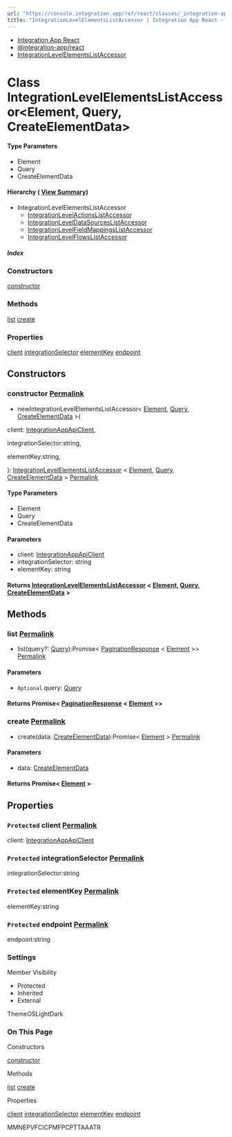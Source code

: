 ```yaml
---
url: "https://console.integration.app/ref/react/classes/_integration-app_react.IntegrationLevelElementsListAccessor.html"
title: "IntegrationLevelElementsListAccessor | Integration App React - v2.14.3"
---
```


- [Integration App React](https://console.integration.app/ref/react/index.html)
- [@integration-app/react](https://console.integration.app/ref/react/modules/_integration-app_react.html)
- [IntegrationLevelElementsListAccessor](https://console.integration.app/ref/react/classes/_integration-app_react.IntegrationLevelElementsListAccessor.html)

# Class IntegrationLevelElementsListAccessor<Element, Query, CreateElementData>

#### Type Parameters

- Element
- Query
- CreateElementData

#### Hierarchy ( [View Summary](https://console.integration.app/ref/react/hierarchy.html\#@integration-app/react.IntegrationLevelElementsListAccessor))

- IntegrationLevelElementsListAccessor
  - [IntegrationLevelActionsListAccessor](https://console.integration.app/ref/react/classes/IntegrationLevelActionsListAccessor.html)
  - [IntegrationLevelDataSourcesListAccessor](https://console.integration.app/ref/react/classes/IntegrationLevelDataSourcesListAccessor.html)
  - [IntegrationLevelFieldMappingsListAccessor](https://console.integration.app/ref/react/classes/IntegrationLevelFieldMappingsListAccessor.html)
  - [IntegrationLevelFlowsListAccessor](https://console.integration.app/ref/react/classes/IntegrationLevelFlowsListAccessor.html)

##### Index

### Constructors

[constructor](https://console.integration.app/ref/react/classes/_integration-app_react.IntegrationLevelElementsListAccessor.html#constructor)

### Methods

[list](https://console.integration.app/ref/react/classes/_integration-app_react.IntegrationLevelElementsListAccessor.html#list) [create](https://console.integration.app/ref/react/classes/_integration-app_react.IntegrationLevelElementsListAccessor.html#create)

### Properties

[client](https://console.integration.app/ref/react/classes/_integration-app_react.IntegrationLevelElementsListAccessor.html#client) [integrationSelector](https://console.integration.app/ref/react/classes/_integration-app_react.IntegrationLevelElementsListAccessor.html#integrationselector) [elementKey](https://console.integration.app/ref/react/classes/_integration-app_react.IntegrationLevelElementsListAccessor.html#elementkey) [endpoint](https://console.integration.app/ref/react/classes/_integration-app_react.IntegrationLevelElementsListAccessor.html#endpoint)

## Constructors

### constructor [Permalink](https://console.integration.app/ref/react/classes/_integration-app_react.IntegrationLevelElementsListAccessor.html\#constructor)

- newIntegrationLevelElementsListAccessor< [Element](https://console.integration.app/ref/react/classes/_integration-app_react.IntegrationLevelElementsListAccessor.html#constructorintegrationlevelelementslistaccessorelement), [Query](https://console.integration.app/ref/react/classes/_integration-app_react.IntegrationLevelElementsListAccessor.html#constructorintegrationlevelelementslistaccessorquery), [CreateElementData](https://console.integration.app/ref/react/classes/_integration-app_react.IntegrationLevelElementsListAccessor.html#constructorintegrationlevelelementslistaccessorcreateelementdata) >(

client: [IntegrationAppApiClient](https://console.integration.app/ref/react/classes/_integration-app_react.IntegrationAppApiClient.html),

integrationSelector:string,

elementKey:string,

): [IntegrationLevelElementsListAccessor](https://console.integration.app/ref/react/classes/_integration-app_react.IntegrationLevelElementsListAccessor.html) < [Element](https://console.integration.app/ref/react/classes/_integration-app_react.IntegrationLevelElementsListAccessor.html#constructorintegrationlevelelementslistaccessorelement), [Query](https://console.integration.app/ref/react/classes/_integration-app_react.IntegrationLevelElementsListAccessor.html#constructorintegrationlevelelementslistaccessorquery), [CreateElementData](https://console.integration.app/ref/react/classes/_integration-app_react.IntegrationLevelElementsListAccessor.html#constructorintegrationlevelelementslistaccessorcreateelementdata) > [Permalink](https://console.integration.app/ref/react/classes/_integration-app_react.IntegrationLevelElementsListAccessor.html#constructorintegrationlevelelementslistaccessor)



#### Type Parameters



- Element
- Query
- CreateElementData

#### Parameters

- client: [IntegrationAppApiClient](https://console.integration.app/ref/react/classes/_integration-app_react.IntegrationAppApiClient.html)
- integrationSelector: string
- elementKey: string

#### Returns [IntegrationLevelElementsListAccessor](https://console.integration.app/ref/react/classes/_integration-app_react.IntegrationLevelElementsListAccessor.html) < [Element](https://console.integration.app/ref/react/classes/_integration-app_react.IntegrationLevelElementsListAccessor.html\#constructorintegrationlevelelementslistaccessorelement), [Query](https://console.integration.app/ref/react/classes/_integration-app_react.IntegrationLevelElementsListAccessor.html\#constructorintegrationlevelelementslistaccessorquery), [CreateElementData](https://console.integration.app/ref/react/classes/_integration-app_react.IntegrationLevelElementsListAccessor.html\#constructorintegrationlevelelementslistaccessorcreateelementdata) >

## Methods

### list [Permalink](https://console.integration.app/ref/react/classes/_integration-app_react.IntegrationLevelElementsListAccessor.html\#list)

- list(query?: [Query](https://console.integration.app/ref/react/classes/_integration-app_react.IntegrationLevelElementsListAccessor.html#constructorintegrationlevelelementslistaccessorquery)):Promise< [PaginationResponse](https://console.integration.app/ref/react/classes/PaginationResponse.html) < [Element](https://console.integration.app/ref/react/classes/_integration-app_react.IntegrationLevelElementsListAccessor.html#constructorintegrationlevelelementslistaccessorelement) >> [Permalink](https://console.integration.app/ref/react/classes/_integration-app_react.IntegrationLevelElementsListAccessor.html#list-1)





#### Parameters



- `Optional` query: [Query](https://console.integration.app/ref/react/classes/_integration-app_react.IntegrationLevelElementsListAccessor.html#constructorintegrationlevelelementslistaccessorquery)

#### Returns Promise< [PaginationResponse](https://console.integration.app/ref/react/classes/PaginationResponse.html) < [Element](https://console.integration.app/ref/react/classes/_integration-app_react.IntegrationLevelElementsListAccessor.html\#constructorintegrationlevelelementslistaccessorelement) >>

### create [Permalink](https://console.integration.app/ref/react/classes/_integration-app_react.IntegrationLevelElementsListAccessor.html\#create)

- create(data: [CreateElementData](https://console.integration.app/ref/react/classes/_integration-app_react.IntegrationLevelElementsListAccessor.html#constructorintegrationlevelelementslistaccessorcreateelementdata)):Promise< [Element](https://console.integration.app/ref/react/classes/_integration-app_react.IntegrationLevelElementsListAccessor.html#constructorintegrationlevelelementslistaccessorelement) > [Permalink](https://console.integration.app/ref/react/classes/_integration-app_react.IntegrationLevelElementsListAccessor.html#create-1)





#### Parameters



- data: [CreateElementData](https://console.integration.app/ref/react/classes/_integration-app_react.IntegrationLevelElementsListAccessor.html#constructorintegrationlevelelementslistaccessorcreateelementdata)

#### Returns Promise< [Element](https://console.integration.app/ref/react/classes/_integration-app_react.IntegrationLevelElementsListAccessor.html\#constructorintegrationlevelelementslistaccessorelement) >

## Properties

### `Protected` client [Permalink](https://console.integration.app/ref/react/classes/_integration-app_react.IntegrationLevelElementsListAccessor.html\#client)

client: [IntegrationAppApiClient](https://console.integration.app/ref/react/classes/_integration-app_react.IntegrationAppApiClient.html)

### `Protected` integrationSelector [Permalink](https://console.integration.app/ref/react/classes/_integration-app_react.IntegrationLevelElementsListAccessor.html\#integrationselector)

integrationSelector:string

### `Protected` elementKey [Permalink](https://console.integration.app/ref/react/classes/_integration-app_react.IntegrationLevelElementsListAccessor.html\#elementkey)

elementKey:string

### `Protected` endpoint [Permalink](https://console.integration.app/ref/react/classes/_integration-app_react.IntegrationLevelElementsListAccessor.html\#endpoint)

endpoint:string

### Settings

Member Visibility

- Protected
- Inherited
- External

ThemeOSLightDark

### On This Page

Constructors

[constructor](https://console.integration.app/ref/react/classes/_integration-app_react.IntegrationLevelElementsListAccessor.html#constructor)

Methods

[list](https://console.integration.app/ref/react/classes/_integration-app_react.IntegrationLevelElementsListAccessor.html#list) [create](https://console.integration.app/ref/react/classes/_integration-app_react.IntegrationLevelElementsListAccessor.html#create)

Properties

[client](https://console.integration.app/ref/react/classes/_integration-app_react.IntegrationLevelElementsListAccessor.html#client) [integrationSelector](https://console.integration.app/ref/react/classes/_integration-app_react.IntegrationLevelElementsListAccessor.html#integrationselector) [elementKey](https://console.integration.app/ref/react/classes/_integration-app_react.IntegrationLevelElementsListAccessor.html#elementkey) [endpoint](https://console.integration.app/ref/react/classes/_integration-app_react.IntegrationLevelElementsListAccessor.html#endpoint)

MMNEPVFCICPMFPCPTTAAATR